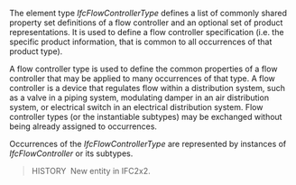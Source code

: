 ﻿The element type _IfcFlowControllerType_ defines a list of commonly shared property set definitions of a flow controller and an optional set of product representations. It is used to define a flow controller specification (i.e. the specific product information, that is common to all occurrences of that product type).

A flow controller type is used to define the common properties of a flow controller that may be applied to many occurrences of that type. A flow controller is a device that regulates flow within a distribution system, such as a valve in a piping system, modulating damper in an air distribution system, or electrical switch in an electrical distribution system. Flow controller types (or the instantiable subtypes) may be exchanged without being already assigned to occurrences.

Occurrences of the _IfcFlowControllerType_ are represented by instances of _IfcFlowController_ or its subtypes.

> HISTORY&nbsp; New entity in IFC2x2.
